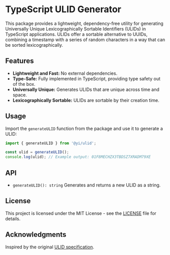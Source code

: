 # TypeScript ULID Generator

This package provides a lightweight, dependency-free utility for generating Universally Unique Lexicographically Sortable Identifiers (ULIDs) in TypeScript applications. ULIDs offer a sortable alternative to UUIDs, combining a timestamp with a series of random characters in a way that can be sorted lexicographically.

## Features

- **Lightweight and Fast:** No external dependencies.
- **Type-Safe:** Fully implemented in TypeScript, providing type safety out of the box.
- **Universally Unique:** Generates ULIDs that are unique across time and space.
- **Lexicographically Sortable:** ULIDs are sortable by their creation time.

## Usage

Import the `generateULID` function from the package and use it to generate a ULID:

```typescript
import { generateULID } from '@yi/ulid';

const ulid = generateULID();
console.log(ulid); // Example output: 01F8MECHZX3TBDSZ7XRADM79XE
```

## API

- `generateULID(): string` Generates and returns a new ULID as a string.

## License

This project is licensed under the MIT License - see the [LICENSE](LICENCE) file for details.

## Acknowledgments

Inspired by the original [ULID specification](https://wiki.tcl-lang.org/page/ULID).
